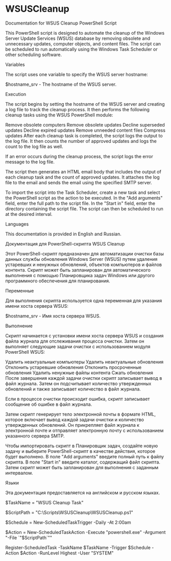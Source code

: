 # WSUSCleanup
Documentation for WSUS Cleanup PowerShell Script

This PowerShell script is designed to automate the cleanup of the Windows Server Update Services (WSUS) database by removing obsolete and unnecessary updates, computer objects, and content files. The script can be scheduled to run automatically using the Windows Task Scheduler or other scheduling software.

Variables

The script uses one variable to specify the WSUS server hostname:

$hostname_srv - The hostname of the WSUS server.

Execution

The script begins by setting the hostname of the WSUS server and creating a log file to track the cleanup process. It then performs the following cleanup tasks using the WSUS PowerShell module:

Remove obsolete computers
Remove obsolete updates
Decline superseded updates
Decline expired updates
Remove unneeded content files
Compress updates
After each cleanup task is completed, the script logs the output to the log file. It then counts the number of approved updates and logs the count to the log file as well.

If an error occurs during the cleanup process, the script logs the error message to the log file.

The script then generates an HTML email body that includes the output of each cleanup task and the count of approved updates. It attaches the log file to the email and sends the email using the specified SMTP server.

To import the script into the Task Scheduler, create a new task and select the PowerShell script as the action to be executed. In the "Add arguments" field, enter the full path to the script file. In the "Start in" field, enter the directory containing the script file. The script can then be scheduled to run at the desired interval.

Languages

This documentation is provided in English and Russian.

Документация для PowerShell-скрипта WSUS Cleanup

Этот PowerShell-скрипт предназначен для автоматизации очистки базы данных службы обновления Windows Server (WSUS) путем удаления устаревших и ненужных обновлений, объектов компьютеров и файлов контента. Скрипт может быть запланирован для автоматического выполнения с помощью Планировщика задач Windows или другого программного обеспечения для планирования.

Переменные

Для выполнения скрипта используется одна переменная для указания имени хоста сервера WSUS:

$hostname_srv - Имя хоста сервера WSUS.

Выполнение

Скрипт начинается с установки имени хоста сервера WSUS и создания файла журнала для отслеживания процесса очистки. Затем он выполняет следующие задачи очистки с использованием модуля PowerShell WSUS:

Удалить неактуальные компьютеры
Удалить неактуальные обновления
Отклонить устаревшие обновления
Отклонить просроченные обновления
Удалить ненужные файлы контента
Сжать обновления
После завершения каждой задачи очистки скрипт записывает вывод в файл журнала. Затем он подсчитывает количество утвержденных обновлений и также записывает количество в файл журнала.

Если в процессе очистки происходит ошибка, скрипт записывает сообщение об ошибке в файл журнала.

Затем скрипт генерирует тело электронной почты в формате HTML, которое включает вывод каждой задачи очистки и количество утвержденных обновлений. Он прикрепляет файл журнала к электронной почте и отправляет электронную почту с использованием указанного сервера SMTP.

Чтобы импортировать скрипт в Планировщик задач, создайте новую задачу и выберите PowerShell-скрипт в качестве действия, которое будет выполнено. В поле "Add arguments" введите полный путь к файлу скрипта. В поле "Start in" введите каталог, содержащий файл скрипта. Затем скрипт может быть запланирован для выполнения с заданным интервалом.

Языки

Эта документация предоставляется на английском и русском языках.

$TaskName = "WSUS Cleanup Task"

$ScriptPath = "C:\Scripts\WSUSCleanup\WSUSCleanup.ps1"

$Schedule = New-ScheduledTaskTrigger -Daily -At 2:00am

$Action = New-ScheduledTaskAction -Execute "powershell.exe" -Argument "-File `"$ScriptPath`""

Register-ScheduledTask -TaskName $TaskName -Trigger $Schedule -Action $Action -RunLevel Highest -User "SYSTEM"
